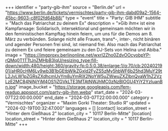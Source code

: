 +++
identifier = "party-gib-ihm"
source = "Berlin.de"
url = "https://www.berlin.de/tickets/vermischtes/party-gib-ihm-dabd09a2-1564-45bc-9603-c8f02fd64b88/"
type = "event"
title = "Party: GIB IHM"
subtitle = "Mach das Patriarchat zu deinem Ex"
description = "»Gib ihm« ist eine Kampfansage: Solidarisch, intersektional und gemeinsam möchten wir in den feministischen Kampftag hinein feiern, um uns für die Demos am 8. März zu verbünden. Solange nicht alle Frauen, trans*-, inter-, nicht binären und agender Personen frei sind, ist niemand frei. Also mach das Patriarchat zu deinem Ex und feiere gemeinsam zu den DJ-Sets von Helina und Abiba."
image = "https://imgproxy.berlinonline.net/wxrI2Zho0ZdvOOcyobpYP-rQMq0T1TTtJnZMHbB3IqU/resizing_type:fill-down/width:480/height:360/gravity:fp:0.5:0.38/enlarge:1/q:70/cb:2024021901/aHR0cHM6Ly9wb3B1bGEtbWlkZGxld2FyZS5zMy5hbWF6b25hd3MuY29tL2JvLW1pZGRsZXdhcmUvYm8uYmRlX2NoYW5uZWwuZXZlbnQvaW1hZ2VzLzE2MC84NjNjYjM4OS1jZGVkLTE3MTAtNWJhMC0zNzBlOGU4YjY2YzIuanBn.jpg"
image_bucket = "https://storage.googleapis.com/fem-readup.appspot.com/party-gib-ihm.webp"
start_date = "2024-03-07T22:00:00.000"
end_date = "2024-03-07T22:00:00.000"
category = "Vermischtes"
organizer = "Maxim Gorki Theater: Studio Я"
updated = "2024-02-19T00:32:47.000"
languages = []
[contact]
location_street = "Hinter dem Gießhaus 2"
location_city = " 10117 Berlin-Mitte"
[location]
location_street = "Hinter dem Gießhaus 2"
location_city = " 10117 Berlin-Mitte"
+++